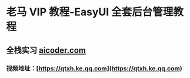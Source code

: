 # 老马 VIP 教程-EasyUI 全套后台管理教程

## 全栈实习 [aicoder.com](http://aicoder.com)

### 视频地址：[https://qtxh.ke.qq.com](https://qtxh.ke.qq.com)
